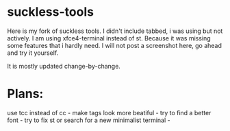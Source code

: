 # suckless-tools

Here is my fork of suckless tools.
I didn't include tabbed, i was using but not actively.
I am using xfce4-terminal instead of st. Because it was missing some features that i hardly need.
I will not post a screenshot here, go ahead and try it yourself.

It is mostly updated change-by-change.

# Plans:
use tcc instead of cc -
make tags look more beatiful -
try to find a better font -
try to fix st or search for a new minimalist terminal -
